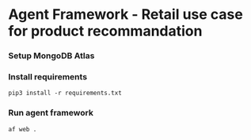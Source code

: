 # Agent Framework - Retail use case for product recommandation

### Setup MongoDB Atlas

### Install requirements
```
pip3 install -r requirements.txt
```

### Run agent framework
```
af web .
```
